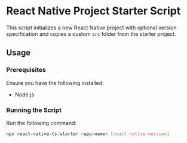 # React Native Project Starter Script

This script initializes a new React Native project with optional version specification and copies a custom `src` folder from the starter project.

## Usage

### Prerequisites

Ensure you have the following installed:

- Node.js

### Running the Script

Run the following command:

```bash
npx react-native-ts-starter <app-name> [react-native-version]
```
